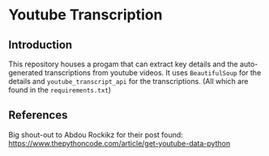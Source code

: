 # Youtube Transcription

## Introduction
This repository houses a progam that can extract key details and the auto-generated transcriptions from youtube videos. It uses `BeautifulSoup` for the details and `youtube_transcript_api` for the transcriptions. (All which are found in the `requirements.txt`)

## References
Big shout-out to Abdou Rockikz for their post found: https://www.thepythoncode.com/article/get-youtube-data-python
